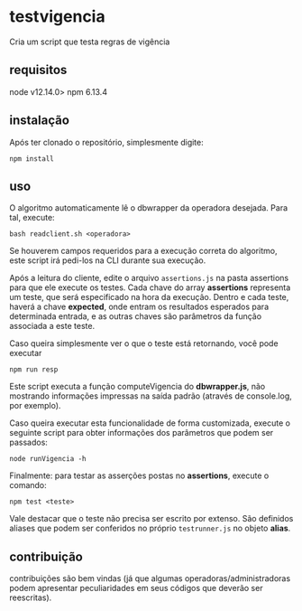 # testvigencia

Cria um script que testa regras de vigência

## requisitos

node v12.14.0>
npm 6.13.4

## instalação

Após ter clonado o repositório, simplesmente digite:
```
npm install
```

## uso

O algoritmo automaticamente lê o dbwrapper da operadora desejada. Para tal, execute:

```
bash readclient.sh <operadora>
```

Se houverem campos requeridos para a execução correta do algoritmo, este script irá pedi-los na CLI durante sua execução.


Após a leitura do cliente, edite o arquivo ```assertions.js``` na pasta assertions para que ele execute os testes. Cada chave do array **assertions** representa um teste, que será especificado na hora da execução. Dentro e cada teste, haverá a chave **expected**, onde entram os resultados esperados para determinada entrada, e as outras chaves são parâmetros da função associada a este teste.

Caso queira simplesmente ver o que o teste está retornando, você pode executar

```
npm run resp
```

Este script executa a função computeVigencia do **dbwrapper.js**, não mostrando informações impressas na saída padrão (através de console.log, por exemplo).

Caso queira executar esta funcionalidade de forma customizada, execute o seguinte script para obter informações dos parâmetros que podem ser passados:

```
node runVigencia -h
```


Finalmente: para testar as asserções postas no **assertions**, execute o comando:

```
npm test <teste>
```

Vale destacar que o teste não precisa ser escrito por extenso. São definidos aliases que podem ser conferidos no próprio ```testrunner.js``` no objeto **alias**.

## contribuição

contribuições são bem vindas (já que algumas operadoras/administradoras podem apresentar peculiaridades em seus códigos que deverão ser reescritas).